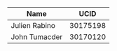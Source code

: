 |       Name       |       UCID      |
|------------------|------------------
| Julien Rabino    |    30175198     |
| John Tumacder    |    30170120     |
